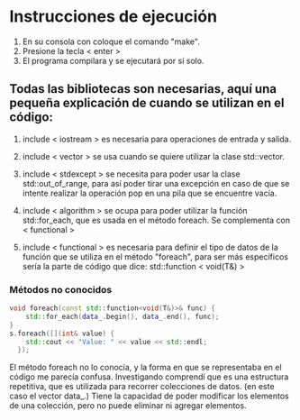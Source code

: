 # Instrucciones de ejecución
1. En su consola con coloque el comando "make".
2. Presione la tecla < enter > 
3. El programa compilara y se ejecutará por sí solo.

## Todas las bibliotecas son necesarias, aquí una pequeña explicación de cuando se utilizan en el código:

1. include < iostream > es necesaria para operaciones de entrada y salida.

2. include < vector > se usa cuando se quiere utilizar la clase std::vector.

3. include < stdexcept > se necesita para poder usar la clase std::out_of_range, para así poder tirar una excepción en caso de que se intente realizar la operación pop en una pila que se encuentre vacía.

4. include < algorithm > se ocupa para poder utilizar la función std::for_each, que es usada en el método foreach. Se complementa con < functional >

5. include < functional > es necesaria para definir el tipo de datos de la función que se utiliza en el método "foreach", para ser más específicos sería la parte de código que dice: std::function < void(T&) >



### Métodos no conocidos

``` C++
void foreach(const std::function<void(T&)>& func) {
    std::for_each(data_.begin(), data_.end(), func);
}
s.foreach([](int& value) {
    std::cout << "Value: " << value << std::endl;
  });
```
El método foreach no lo conocía, y la forma en que se representaba en el código me parecía confusa. Investigando comprendí que es una estructura repetitiva, que es utilizada para recorrer colecciones de datos. (en este caso el vector data_.) Tiene la capacidad de poder modificar los elementos de una colección, pero no puede eliminar ni agregar elementos.